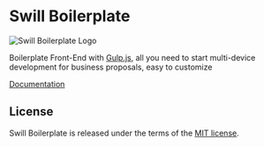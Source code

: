 # Swill Boilerplate

![Swill Boilerplate Logo](https://raw.githubusercontent.com/tiagoporto/swill-boilerplate/stylus-version/src/images/touch/chrome-touch-icon-192x192.png)

Boilerplate Front-End with [Gulp.js](http://gulpjs.com/), all you need to start multi-device development for business proposals, easy to customize

[Documentation](https://github.com/tiagoporto/swill-boilerplate/)

## License

Swill Boilerplate is released under the terms of the [MIT license](http://opensource.org/licenses/MIT).